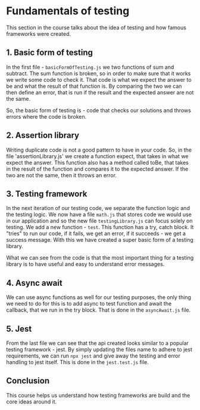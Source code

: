 # Fundamentals of testing

This section in the course talks about the idea of testing and how famous frameworks were created.

## 1. Basic form of testing

In the first file - `basicFormOfTesting.js` we two functions of sum and subtract. The sum function is broken, so in order to make sure that it works we write some code to check it. That code is what we expect the answer to be and what the result of that function is. By comparing the two we can then define an error, that is run if the result and the expected answer are not the same.

So, the basic form of testing is - code that checks our solutions and throws errors where the code is broken.

## 2. Assertion library

Writing duplicate code is not a good pattern to have in your code. So, in the file 'assertionLibrary.js' we create a function expect, that takes in what we expect the answer. This function also has a method called toBe, that takes in the result of the function and compares it to the expected answer. If the two are not the same, then it throws an error.

## 3. Testing framework

In the next iteration of our testing code, we separate the function logic and the testing logic. We now have a file `math.js` that stores code we would use in our application and so the new file `testingLibrary.js` can focus solely on testing. We add a new function - `test`. This function has a try, catch block. It "tries" to run our code, if it fails, we get an error, if it succeeds - we get a success message. With this we have created a super basic form of a testing library.

What we can see from the code is that the most important thing for a testing library is to have useful and easy to understand error messages.

## 4. Async await

We can use async functions as well for our testing purposes, the only thing we need to do for this is to add async to test function and await the callback, that we run in the try block. That is done in the `asyncAwait.js` file.

## 5. Jest

From the last file we can see that the api created looks similar to a popular testing framework - jest. By simply updating the files name to adhere to jest requirements, we can run `npx jest` and give away the testing and error handling to jest itself. This is done in the `jest.test.js` file.

## Conclusion

This course helps us understand how testing frameworks are build and the core ideas around it.

